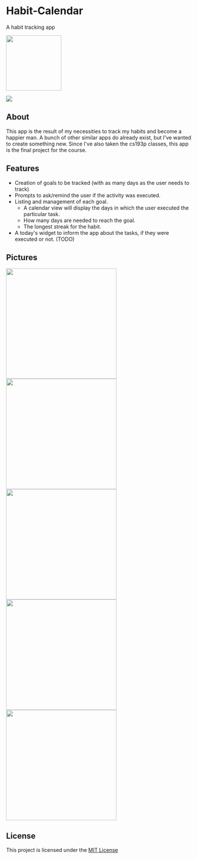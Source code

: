 # Habit-Calendar
A habit tracking app

<img src="https://github.com/TiagoMaiaL/Habit-Calendar/blob/master/app-images/Icon.png" width=150>

<a href="https://itunes.apple.com/us/app/habit-calendar/id1436334260?ls=1&mt=8"><img src="https://linkmaker.itunes.apple.com/assets/shared/badges/en-us/appstore-lrg.svg"/></a>

## About
This app is the result of my necessities to track my habits and become a happier man. A bunch of other similar apps do already exist, but I've wanted to create something new. Since I've also taken the cs193p classes, this app is the final project for the course.

## Features
* Creation of goals to be tracked (with as many days as the user needs to track)
* Prompts to ask/remind the user if the activity was executed.
* Listing and management of each goal.
  * A calendar view will display the days in which the user executed the particular task.
  * How many days are needed to reach the goal.
  * The longest streak for the habit.
* A today's widget to inform the app about the tasks, if they were executed or not. (TODO)

## Pictures

<img src="https://github.com/TiagoMaiaL/Habit-Calendar/blob/master/app-images/habit-listing.png" width=300>
<img src="https://github.com/TiagoMaiaL/Habit-Calendar/blob/master/app-images/habit-details.png" width=300>
<img src="https://github.com/TiagoMaiaL/Habit-Calendar/blob/master/app-images/habit-creation.png" width=300>
<img src="https://github.com/TiagoMaiaL/Habit-Calendar/blob/master/app-images/habit-fire-times.png" width=300>
<img src="https://github.com/TiagoMaiaL/Habit-Calendar/blob/master/app-images/habit-challenge.png" width=300>

## License

This project is licensed under the [MIT License](https://github.com/TiagoMaiaL/Active/blob/master/LICENSE)
